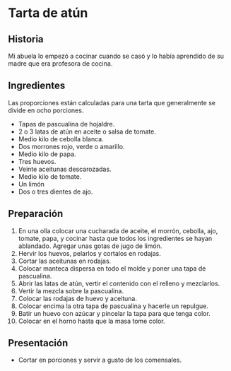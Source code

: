 # Tarta de atún

## Historia

Mi abuela lo empezó a cocinar cuando se casó y lo había aprendido de su madre que era profesora de cocina.

## Ingredientes
Las proporciones están calculadas para una tarta que generalmente se divide en ocho porciones.

- Tapas de pascualina de hojaldre.
- 2 o 3 latas de atún en aceite o salsa de tomate.
- Medio kilo de cebolla blanca.
- Dos morrones rojo, verde o amarillo.
- Medio kilo de papa.
- Tres huevos.
- Veinte aceitunas descarozadas.
- Medio kilo de tomate.
- Un limón
- Dos o tres dientes de ajo.


## Preparación

1. En una olla colocar una cucharada de aceite, el morrón, cebolla, ajo, tomate, papa,  y cocinar hasta que todos los ingredientes se hayan ablandado. Agregar unas gotas de jugo de limón.
2. Hervir los huevos, pelarlos y cortalos en rodajas.
3. Cortar las aceitunas en rodajas.
4. Colocar manteca dispersa en todo el molde y poner una tapa de pascualina.
5. Abrir las latas de atún, vertir el contenido con el relleno y mezclarlos.
6. Vertir la mezcla sobre la pascualina. 
7. Colocar las rodajas de huevo y aceituna.
8. Colocar encima la otra tapa de pascualina y hacerle un repulgue.
9. Batir un huevo con azúcar y pincelar la tapa para que tenga color.
10. Colocar en el horno hasta que la masa tome color.

## Presentación
- Cortar en porciones y servir a gusto de los comensales.

